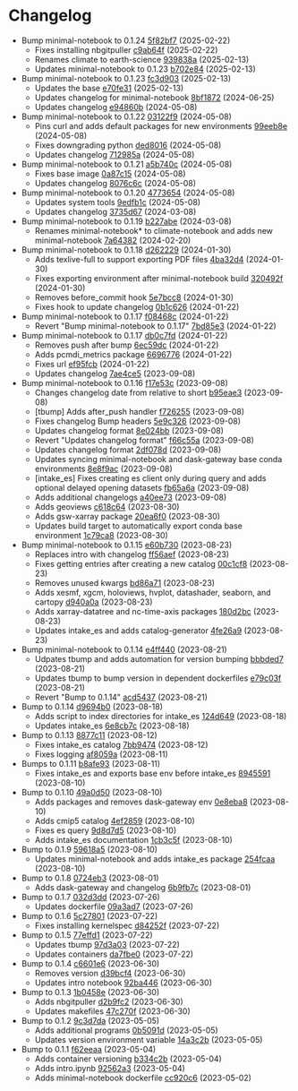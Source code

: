 # Changelog
- Bump minimal-notebook to 0.1.24 [5f82bf7](https://github.com/esgf-nimbus/nimbus/commit/5f82bf7) (2025-02-22)
  - Fixes installing nbgitpuller [c9ab64f](https://github.com/esgf-nimbus/nimbus/commit/c9ab64f) (2025-02-22)
  - Renames climate to earth-science [939838a](https://github.com/esgf-nimbus/nimbus/commit/939838a) (2025-02-13)
  - Updates minimal-notebook to 0.1.23 [b702e84](https://github.com/esgf-nimbus/nimbus/commit/b702e84) (2025-02-13)
- Bump minimal-notebook to 0.1.23 [fc3d903](https://github.com/esgf-nimbus/nimbus/commit/fc3d903) (2025-02-13)
  - Updates the base [e70fe31](https://github.com/esgf-nimbus/nimbus/commit/e70fe31) (2025-02-13)
  - Updates changelog for minimal-notebook [8bf1872](https://github.com/esgf-nimbus/nimbus/commit/8bf1872) (2024-06-25)
  - Updates changelog [e94860b](https://github.com/esgf-nimbus/nimbus/commit/e94860b) (2024-05-08)
- Bump minimal-notebook to 0.1.22 [03122f9](https://github.com/esgf-nimbus/nimbus/commit/03122f9) (2024-05-08)
  - Pins curl and adds default packages for new environments [99eeb8e](https://github.com/esgf-nimbus/nimbus/commit/99eeb8e) (2024-05-08)
  - Fixes downgrading python [ded8016](https://github.com/esgf-nimbus/nimbus/commit/ded8016) (2024-05-08)
  - Updates changelog [712985a](https://github.com/esgf-nimbus/nimbus/commit/712985a) (2024-05-08)
- Bump minimal-notebook to 0.1.21 [a5b740c](https://github.com/esgf-nimbus/nimbus/commit/a5b740c) (2024-05-08)
  - Fixes base image [0a87c15](https://github.com/esgf-nimbus/nimbus/commit/0a87c15) (2024-05-08)
  - Updates changelog [8076c6c](https://github.com/esgf-nimbus/nimbus/commit/8076c6c) (2024-05-08)
- Bump minimal-notebook to 0.1.20 [4773654](https://github.com/esgf-nimbus/nimbus/commit/4773654) (2024-05-08)
  - Updates system tools [9edfb1c](https://github.com/esgf-nimbus/nimbus/commit/9edfb1c) (2024-05-08)
  - Updates changelog [3735d67](https://github.com/esgf-nimbus/nimbus/commit/3735d67) (2024-03-08)
- Bump minimal-notebook to 0.1.19 [b227abe](https://github.com/esgf-nimbus/nimbus/commit/b227abe) (2024-03-08)
  - Renames minimal-notebook* to climate-notebook and adds new minimal-notebook [7a64382](https://github.com/esgf-nimbus/nimbus/commit/7a64382) (2024-02-20)
- Bump minimal-notebook to 0.1.18 [d262229](https://github.com/esgf-nimbus/nimbus/commit/d262229) (2024-01-30)
  - Adds texlive-full to support exporting PDF files [4ba32d4](https://github.com/esgf-nimbus/nimbus/commit/4ba32d4) (2024-01-30)
  - Fixes exporting environment after minimal-notebook build [320492f](https://github.com/esgf-nimbus/nimbus/commit/320492f) (2024-01-30)
  - Removes before_commit hook [5e7bcc8](https://github.com/esgf-nimbus/nimbus/commit/5e7bcc8) (2024-01-30)
  - Fixes hook to update changelog [0b1c626](https://github.com/esgf-nimbus/nimbus/commit/0b1c626) (2024-01-22)
- Bump minimal-notebook to 0.1.17 [f08468c](https://github.com/esgf-nimbus/nimbus/commit/f08468c) (2024-01-22)
  - Revert "Bump minimal-notebook to 0.1.17" [7bd85e3](https://github.com/esgf-nimbus/nimbus/commit/7bd85e3) (2024-01-22)
- Bump minimal-notebook to 0.1.17 [db0c7fd](https://github.com/esgf-nimbus/nimbus/commit/db0c7fd) (2024-01-22)
  - Removes push after bump [6ec59dc](https://github.com/esgf-nimbus/nimbus/commit/6ec59dc) (2024-01-22)
  - Adds pcmdi_metrics package [6696776](https://github.com/esgf-nimbus/nimbus/commit/6696776) (2024-01-22)
  - Fixes url [ef95fcb](https://github.com/esgf-nimbus/nimbus/commit/ef95fcb) (2024-01-22)
  - Updates changelog [7ae4ce5](https://github.com/esgf-nimbus/nimbus/commit/7ae4ce5) (2023-09-08)
- Bump minimal-notebook to 0.1.16 [f17e53c](https://github.com/esgf-nimbus/nimbus/commit/f17e53c) (2023-09-08)
  - Changes changelog date from relative to short [b95eae3](https://github.com/esgf-nimbus/nimbus/commit/b95eae3) (2023-09-08)
  - [tbump] Adds after_push handler [f726255](https://github.com/esgf-nimbus/nimbus/commit/f726255) (2023-09-08)
  - Fixes changelog Bump headers [5e9c326](https://github.com/esgf-nimbus/nimbus/commit/5e9c326) (2023-09-08)
  - Updates changelog format [8e024bb](https://github.com/esgf-nimbus/nimbus/commit/8e024bb) (2023-09-08)
  - Revert "Updates changelog format" [f66c55a](https://github.com/esgf-nimbus/nimbus/commit/f66c55a) (2023-09-08)
  - Updates changelog format [2df078d](https://github.com/esgf-nimbus/nimbus/commit/2df078d) (2023-09-08)
  - Updates syncing minimal-notebook and dask-gateway base conda environments [8e8f9ac](https://github.com/esgf-nimbus/nimbus/commit/8e8f9ac) (2023-09-08)
  - [intake_es] Fixes creating es client only during query and adds optional delayed opening datasets [fb65a6a](https://github.com/esgf-nimbus/nimbus/commit/fb65a6a) (2023-09-08)
  - Adds additional changelogs [a40ee73](https://github.com/esgf-nimbus/nimbus/commit/a40ee73) (2023-09-08)
  - Adds geoviews [c618c64](https://github.com/esgf-nimbus/nimbus/commit/c618c64) (2023-08-30)
  - Adds gsw-xarray package [20ea6f0](https://github.com/esgf-nimbus/nimbus/commit/20ea6f0) (2023-08-30)
  - Updates build target to automatically export conda base environment [1c79ca8](https://github.com/esgf-nimbus/nimbus/commit/1c79ca8) (2023-08-30)
- Bump minimal-notebook to 0.1.15 [e60b730](https://github.com/esgf-nimbus/nimbus/commit/e60b730) (2023-08-23)
  - Replaces intro with changelog [ff56aef](https://github.com/esgf-nimbus/nimbus/commit/ff56aef) (2023-08-23)
  - Fixes getting entries after creating a new catalog [00c1cf8](https://github.com/esgf-nimbus/nimbus/commit/00c1cf8) (2023-08-23)
  - Removes unused kwargs [bd86a71](https://github.com/esgf-nimbus/nimbus/commit/bd86a71) (2023-08-23)
  - Adds xesmf, xgcm, holoviews, hvplot, datashader, seaborn, and cartopy [d940a0a](https://github.com/esgf-nimbus/nimbus/commit/d940a0a) (2023-08-23)
  - Adds xarray-datatree and nc-time-axis packages [180d2bc](https://github.com/esgf-nimbus/nimbus/commit/180d2bc) (2023-08-23)
  - Updates intake_es and adds catalog-generator [4fe26a9](https://github.com/esgf-nimbus/nimbus/commit/4fe26a9) (2023-08-23)
- Bump minimal-notebook to 0.1.14 [e4ff440](https://github.com/esgf-nimbus/nimbus/commit/e4ff440) (2023-08-21)
  - Udpates tbump and adds automation for version bumping [bbbded7](https://github.com/esgf-nimbus/nimbus/commit/bbbded7) (2023-08-21)
  - Updates tbump to bump version in dependent dockerfiles [e79c03f](https://github.com/esgf-nimbus/nimbus/commit/e79c03f) (2023-08-21)
  - Revert "Bump to 0.1.14" [acd5437](https://github.com/esgf-nimbus/nimbus/commit/acd5437) (2023-08-21)
- Bump to 0.1.14 [d9694b0](https://github.com/esgf-nimbus/nimbus/commit/d9694b0) (2023-08-18)
  - Adds script to index directories for intake_es [124d649](https://github.com/esgf-nimbus/nimbus/commit/124d649) (2023-08-18)
  - Updates intake_es [6e8cb7c](https://github.com/esgf-nimbus/nimbus/commit/6e8cb7c) (2023-08-18)
- Bump to 0.1.13 [8877c11](https://github.com/esgf-nimbus/nimbus/commit/8877c11) (2023-08-12)
  - Fixes intake_es catalog [7bb9474](https://github.com/esgf-nimbus/nimbus/commit/7bb9474) (2023-08-12)
  - Fixes logging [af8059a](https://github.com/esgf-nimbus/nimbus/commit/af8059a) (2023-08-11)
- Bumps to 0.1.11 [b8afe93](https://github.com/esgf-nimbus/nimbus/commit/b8afe93) (2023-08-11)
  - Fixes intake_es and exports base env before intake_es [8945591](https://github.com/esgf-nimbus/nimbus/commit/8945591) (2023-08-10)
- Bump to 0.1.10 [49a0d50](https://github.com/esgf-nimbus/nimbus/commit/49a0d50) (2023-08-10)
  - Adds packages and removes dask-gateway env [0e8eba8](https://github.com/esgf-nimbus/nimbus/commit/0e8eba8) (2023-08-10)
  - Adds cmip5 catalog [4ef2859](https://github.com/esgf-nimbus/nimbus/commit/4ef2859) (2023-08-10)
  - Fixes es query [9d8d7d5](https://github.com/esgf-nimbus/nimbus/commit/9d8d7d5) (2023-08-10)
  - Adds intake_es documentation [1cb3c5f](https://github.com/esgf-nimbus/nimbus/commit/1cb3c5f) (2023-08-10)
- Bump to 0.1.9 [59618a5](https://github.com/esgf-nimbus/nimbus/commit/59618a5) (2023-08-10)
  - Updates minimal-notebook and adds intake_es package [254fcaa](https://github.com/esgf-nimbus/nimbus/commit/254fcaa) (2023-08-10)
- Bump to 0.1.8 [0724eb3](https://github.com/esgf-nimbus/nimbus/commit/0724eb3) (2023-08-01)
  - Adds dask-gateway and changelog [6b9fb7c](https://github.com/esgf-nimbus/nimbus/commit/6b9fb7c) (2023-08-01)
- Bump to 0.1.7 [032d3dd](https://github.com/esgf-nimbus/nimbus/commit/032d3dd) (2023-07-26)
  - Updates dockerfile [09a3ad7](https://github.com/esgf-nimbus/nimbus/commit/09a3ad7) (2023-07-26)
- Bump to 0.1.6 [5c27801](https://github.com/esgf-nimbus/nimbus/commit/5c27801) (2023-07-22)
  - Fixes installing kernelspec [d84252f](https://github.com/esgf-nimbus/nimbus/commit/d84252f) (2023-07-22)
- Bump to 0.1.5 [77effd1](https://github.com/esgf-nimbus/nimbus/commit/77effd1) (2023-07-22)
  - Updates tbump [97d3a03](https://github.com/esgf-nimbus/nimbus/commit/97d3a03) (2023-07-22)
  - Updates containers [da7fbe0](https://github.com/esgf-nimbus/nimbus/commit/da7fbe0) (2023-07-22)
- Bump to 0.1.4 [c6601e6](https://github.com/esgf-nimbus/nimbus/commit/c6601e6) (2023-06-30)
  - Removes version [d39bcf4](https://github.com/esgf-nimbus/nimbus/commit/d39bcf4) (2023-06-30)
  - Updates intro notebook [92ba446](https://github.com/esgf-nimbus/nimbus/commit/92ba446) (2023-06-30)
- Bump to 0.1.3 [1b0458e](https://github.com/esgf-nimbus/nimbus/commit/1b0458e) (2023-06-30)
  - Adds nbgitpuller [d2b9fc2](https://github.com/esgf-nimbus/nimbus/commit/d2b9fc2) (2023-06-30)
  - Updates makefiles [47c270f](https://github.com/esgf-nimbus/nimbus/commit/47c270f) (2023-06-30)
- Bump to 0.1.2 [9c3d7da](https://github.com/esgf-nimbus/nimbus/commit/9c3d7da) (2023-05-05)
  - Adds additional programs [0b5091d](https://github.com/esgf-nimbus/nimbus/commit/0b5091d) (2023-05-05)
  - Updates version environment variable [14a3c2b](https://github.com/esgf-nimbus/nimbus/commit/14a3c2b) (2023-05-05)
- Bump to 0.1.1 [f62eeaa](https://github.com/esgf-nimbus/nimbus/commit/f62eeaa) (2023-05-04)
  - Adds container versioning [b334c2b](https://github.com/esgf-nimbus/nimbus/commit/b334c2b) (2023-05-04)
  - Adds intro.ipynb [92562a3](https://github.com/esgf-nimbus/nimbus/commit/92562a3) (2023-05-04)
  - Adds minimal-notebook dockerfile [cc920c6](https://github.com/esgf-nimbus/nimbus/commit/cc920c6) (2023-05-02)

